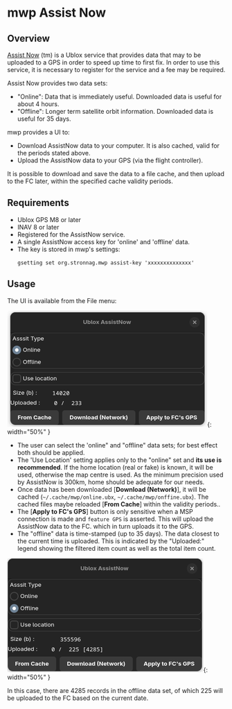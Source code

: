 # mwp Assist Now

## Overview

[Assist Now](https://developer.thingstream.io/guides/location-services/assistnow-user-guide) (tm) is a Ublox service that provides data that may to be uploaded to a GPS in order to speed up time to first fix. In order to use this service, it is necessary to register for the service and a fee may be required.

Assist Now provides two data sets:

* "Online": Data that is immediately useful. Downloaded data is useful for about 4 hours.
* "Offline": Longer term satellite orbit information. Downloaded data is useful for 35 days.

mwp provides a UI to:

* Download AssistNow data to your computer. It is also cached, valid for the periods stated above.
* Upload the AssistNow data to your GPS (via the flight controller).

It is possible to download and save the data to a file cache, and then upload to the FC later, within the specified cache validity periods.

## Requirements

* Ublox GPS M8 or later
* INAV 8 or later
* Registered for the AssistNow service.
* A single AssistNow access key for 'online' and 'offline' data.
* The key is stored in mwp's settings:
    ````
	gsetting set org.stronnag.mwp assist-key 'xxxxxxxxxxxxxx'
    ````

## Usage

The UI is available from the File menu:

![mwp assist](images/mwp-assist-now.png){: width="50%" }

* The user can select the 'online" and "offline" data sets; for best effect both should be applied.
* The 'Use Location' setting applies only to the "online" set and **its use is recommended**. If the home location (real or fake) is known, it will be used, otherwise the map centre is used. As the minimum precision used by AssistNow is 300km, home should be adequate for our needs.
* Once data has been downloaded [**Download (Network)**], it will be cached (`~/.cache/mwp/online.ubx`,  `~/.cache/mwp/onffine.ubx`). The cached files maybe reloaded [**From Cache**] within the validity periods..
* The [**Apply to FC's GPS**] button is only sensitive when a MSP connection is made and `feature GPS` is asserted. This will upload the AssistNow data to the FC. which in turn uploads it to the GPS.
* The "offline" data is time-stamped (up to 35 days). The data closest to the current time is uploaded. This is indicated by the "Uploaded:" legend showing the filtered item count as well as the total item count.

![mwp assist](images/mwp-assist-now-1.png){: width="50%" }

In this case, there are 4285 records in the offline data set, of which 225 will be uploaded to the FC based on the current date.
